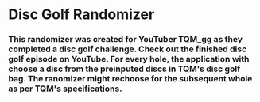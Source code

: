 # Disc Golf Randomizer

### This randomizer was created for YouTuber TQM_gg as they completed a disc golf challenge. Check out the finished disc golf episode on YouTube. For every hole, the application with choose a disc from the preinputed discs in TQM's disc golf bag. The ranomizer might rechoose for the subsequent whole as per TQM's specifications.
